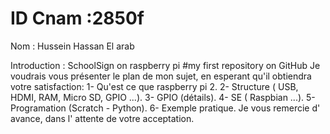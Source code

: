 # ID Cnam :2850f
Nom : Hussein Hassan El arab

Introduction : SchoolSign on raspberry pi
#my first repository on GitHub
Je voudrais vous présenter le plan de mon sujet, en esperant qu'il obtiendra votre satisfaction:
1- Qu'est ce que raspberry pi 2.
2- Structure ( USB, HDMI, RAM, Micro SD, GPIO ...).
3- GPIO (détails).
4- SE ( Raspbian ...).
5- Programation (Scratch - Python).
6- Exemple pratique.
Je vous remercie d' avance, dans l' attente de votre acceptation.
